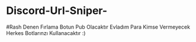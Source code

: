 # Discord-Url-Sniper-
#Rash Denen Fırlama Botun Pub Olacaktır Evladım Para Kimse Vermeyecek Herkes Botlarınzı Kullanacaktır :)
